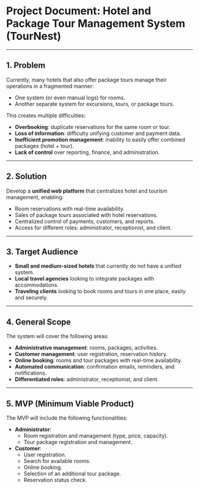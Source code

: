 # Project Document: Hotel and Package Tour Management System (TourNest)

---

## 1. Problem

Currently, many hotels that also offer package tours manage their operations in a fragmented manner:

* One system (or even manual logs) for rooms.
* Another separate system for excursions, tours, or package tours.

This creates multiple difficulties:

* **Overbooking**: duplicate reservations for the same room or tour.
* **Loss of information**: difficulty unifying customer and payment data.
* **Inefficient promotion management**: inability to easily offer combined packages (hotel + tour).
* **Lack of control** over reporting, finance, and administration.

---

## 2. Solution

Develop a **unified web platform** that centralizes hotel and tourism management, enabling:

* Room reservations with real-time availability.
* Sales of package tours associated with hotel reservations.
* Centralized control of payments, customers, and reports.
* Access for different roles: administrator, receptionist, and client.

---

## 3. Target Audience

* **Small and medium-sized hotels** that currently do not have a unified system.
* **Local travel agencies** looking to integrate packages with accommodations.
* **Traveling clients** looking to book rooms and tours in one place, easily and securely.

---

## 4. General Scope

The system will cover the following areas:

* **Administrative management**: rooms, packages, activities.
* **Customer management**: user registration, reservation history.
* **Online booking**: rooms and tour packages with real-time availability.
* **Automated communication**: confirmation emails, reminders, and notifications.
* **Differentiated roles**: administrator, receptionist, and client.

---

## 5. MVP (Minimum Viable Product)

The MVP will include the following functionalities:

* **Administrator**:
    * Room registration and management (type, price, capacity).
    * Tour package registration and management.
* **Customer**:
    * User registration.
    * Search for available rooms.
    * Online booking.
    * Selection of an additional tour package.
    * Reservation status check.